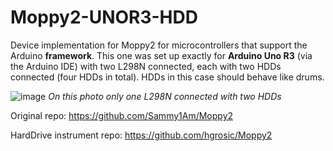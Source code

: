 # Moppy2-UNOR3-HDD
Device implementation for Moppy2 for microcontrollers that support the Arduino **framework**.  This one was set up exactly for **Arduino Uno R3** (via the Arduino IDE) with two L298N connected, each with two HDDs connected (four HDDs in total). HDDs in this case should behave like drums.

![image](https://github.com/DJPatron/Moppy2-UNOR3-HDD/assets/67385488/dfc7d265-7752-48df-96df-5b977975f38a)
_On this photo only one L298N connected with two HDDs_


Original repo: https://github.com/Sammy1Am/Moppy2

HardDrive instrument repo: https://github.com/hgrosic/Moppy2
